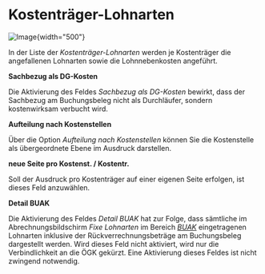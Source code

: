 # Kostenträger-Lohnarten

![Image](img/image230.png){width="500"}

In der Liste der *Kostenträger-Lohnarten* werden je Kostenträger die angefallenen Lohnarten sowie die Lohnnebenkosten angeführt.

**Sachbezug als DG-Kosten**

Die Aktivierung des Feldes *Sachbezug als DG-Kosten* bewirkt, dass der Sachbezug am Buchungsbeleg nicht als Durchläufer, sondern kostenwirksam verbucht wird.

**Aufteilung nach Kostenstellen**

Über die Option *Aufteilung nach Kostenstellen* können Sie die Kostenstelle als übergeordnete Ebene im Ausdruck darstellen.

**neue Seite pro Kostenst. / Kostentr.**

Soll der Ausdruck pro Kostenträger auf einer eigenen Seite erfolgen, ist dieses Feld anzuwählen.

**Detail BUAK**

Die Aktivierung des Feldes *Detail BUAK* hat zur Folge, dass sämtliche im Abrechnungsbildschirm *Fixe Lohnarten* im Bereich [*BUAK*](../../Abrechnungsbildschirme/Fixe%20Lohnarten.md) eingetragenen Lohnarten inklusive der Rückverrechnungsbeträge am Buchungsbeleg dargestellt werden. Wird dieses Feld nicht aktiviert, wird nur die Verbindlichkeit an die ÖGK gekürzt. Eine Aktivierung dieses Feldes ist nicht zwingend notwendig.